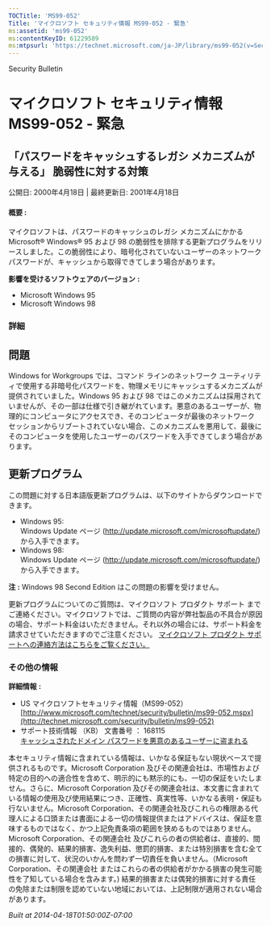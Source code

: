 ```yaml
---
TOCTitle: 'MS99-052'
Title: 'マイクロソフト セキュリティ情報 MS99-052 - 緊急'
ms:assetid: 'ms99-052'
ms:contentKeyID: 61229589
ms:mtpsurl: 'https://technet.microsoft.com/ja-JP/library/ms99-052(v=Security.10)'
---
```


Security Bulletin

マイクロソフト セキュリティ情報 MS99-052 - 緊急
===============================================

「パスワードをキャッシュするレガシ メカニズムが与える」 脆弱性に対する対策
--------------------------------------------------------------------------

公開日: 2000年4月18日 | 最終更新日: 2001年4月18日

#### 概要 :

マイクロソフトは、パスワードのキャッシュのレガシ メカニズムにかかる Microsoft® Windows® 95 および 98 の脆弱性を排除する更新プログラムをリリースしました。この脆弱性により、暗号化されていないユーザーのネットワーク パスワードが、キャッシュから取得できてしまう場合があります。

**影響を受けるソフトウェアのバージョン** **:**

-   Microsoft Windows 95
-   Microsoft Windows 98

### 詳細

問題
----

<span></span>
Windows for Workgroups では、コマンド ラインのネットワーク ユーティリティで使用する非暗号化パスワードを、物理メモリにキャッシュするメカニズムが提供されていました。Windows 95 および 98 ではこのメカニズムは採用されていませんが、その一部は仕様で引き継がれています。悪意のあるユーザーが、物理的にコンピュータにアクセスでき、そのコンピュータが最後のネットワーク セッションからリブートされていない場合、このメカニズムを悪用して、最後にそのコンピュータを使用したユーザーのパスワードを入手できてしまう場合があります。

更新プログラム
--------------

<span></span>
この問題に対する日本語版更新プログラムは、以下のサイトからダウンロードできます。

-   Windows 95:  
    Windows Update ページ (<http://update.microsoft.com/microsoftupdate/>) から入手できます。
-   Windows 98:  
    Windows Update ページ (<http://update.microsoft.com/microsoftupdate/>) から入手できます。

**注** **:**
Windows 98 Second Edition はこの問題の影響を受けません。

更新プログラムについてのご質問は、マイクロソフト プロダクト サポート までご連絡ください。マイクロソフトでは、ご質問の内容が弊社製品の不具合が原因の場合、サポート料金はいただきません。それ以外の場合には、サポート料金を請求させていただきますのでご注意ください。
[マイクロソフト プロダクト サポートへの連絡方法はこちらをご覧ください。](http://www.microsoft.com/japan/security/support/patchqa.mspx)

### その他の情報

**詳細情報** **:**

-   US マイクロソフトセキュリティ情報（MS99-052）  
    [http://www.microsoft.com/technet/security/bulletin/ms99-052.mspx](http://technet.microsoft.com/security/bulletin/ms99-052)
-   サポート技術情報 （KB） 文書番号 ： 168115  
    [キャッシュされたドメイン パスワードを悪意のあるユーザーに盗まれる](http://support.microsoft.com/kb/168115)

本セキュリティ情報に含まれている情報は、いかなる保証もない現状ベースで提供されるものです。Microsoft Corporation 及びその関連会社は、市場性および特定の目的への適合性を含めて、明示的にも黙示的にも、一切の保証をいたしません。さらに、Microsoft Corporation 及びその関連会社は、本文書に含まれている情報の使用及び使用結果につき、正確性、真実性等、いかなる表明・保証も行ないません。Microsoft Corporation、その関連会社及びこれらの権限ある代理人による口頭または書面による一切の情報提供またはアドバイスは、保証を意味するものではなく、かつ上記免責条項の範囲を狭めるものではありません。Microsoft Corporation、その関連会社 及びこれらの者の供給者は、直接的、間接的、偶発的、結果的損害、逸失利益、懲罰的損害、または特別損害を含む全ての損害に対して、状況のいかんを問わず一切責任を負いません。（Microsoft Corporation、その関連会社 またはこれらの者の供給者がかかる損害の発生可能性を了知している場合を含みます。) 結果的損害または偶発的損害に対する責任の免除または制限を認めていない地域においては、上記制限が適用されない場合があります。

*Built at 2014-04-18T01:50:00Z-07:00*
